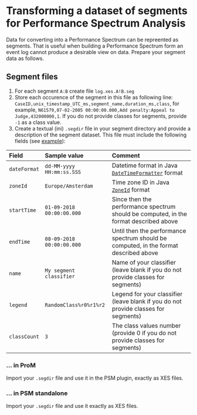 # Transforming a dataset of segments for Performance Spectrum Analysis

Data for converting into a Performance Spectrum can be repreented as segments. That is useful when building a Performance Spectrum form an event log cannot produce a desirable view on data. Prepare your segment data as follows.

## Segment files

1. For each segment `A:B` create file `log.xes.A!B.seg`
1. Store each occurence of the segment in this file as following line: `CaseID,unix_timestamp_UTC_ms,segment_name,duration_ms,class`, for example, `N61579,07-02-2005 00:00:00.000,Add penalty:Appeal to Judge,432000000,1`. If you do not provide classes for segments, provide `-1` as a class value.
1. Create a textual (ini) `.segdir` file in your segment directory and provide a description of the segment dataset. This file must include the following fields (see [example](./docs/segment_dataset.segdir)):

| Field |Sample value | Comment |
|:------------- |:-------------|:-----|
| `dateFormat` | `dd-MM-yyyy HH:mm:ss.SSS` | Datetime format in Java [`DateTimeFormatter`](https://docs.oracle.com/javase/8/docs/api/java/time/format/DateTimeFormatter.html) format |
| `zoneId` | `Europe/Amsterdam` | Time zone ID in Java [`ZoneId`](https://docs.oracle.com/javase/8/docs/api/java/time/ZoneId.html) format |
| `startTime` | `01-09-2018 00:00:00.000` | Since then the performance spectrum should be computed, in the format described above |
| `endTime` | `08-09-2018 00:00:00.000` | Until then the performance spectrum should be computed, in the format described above |
| `name` | `My segment classifier`| Name of your classifier (leave blank if you do not provide classes for segments) |
| `legend` | `RandomClass%r0%r1%r2` | Legend for your classifier (leave blank if you do not provide classes for segments)|
| `classCount` | `3` | The class values number (provide 0 if you do not provide classes for segments) |


### ... in ProM

Import your `.segdir` file and use it in the PSM plugin, exactly as XES files.

### ... in PSM standalone

Import your `.segdir` file and use it exactly as XES files.
